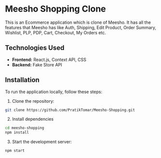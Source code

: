 # Meesho Shopping Clone

This is an Ecommerce application which is clone of Meesho. It has all the features that Meesho has like Auth, Shipping, Edit Product, Order Summary, Wishlist, PLP, PDP, Cart, Checkout, My Orders etc.


## Technologies Used

- **Frontend:** React.js, Context API, CSS
- **Backend:** Fake Store API

## Installation

To run the application locally, follow these steps:

1. Clone the repository:

```bash
git clone https://github.com/PratikTomar/Meesho-Shopping.git
```

2. Install dependencies

```bash
cd meesho-shopping
npm install
```

3. Start the development server:

```bash
npm start
```
